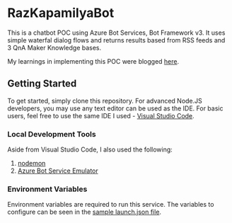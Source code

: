 # RazKapamilyaBot

This is a chatbot POC using Azure Bot Services, Bot Framework v3.
It uses simple waterfal dialog flows and returns results based from RSS feeds and 3 QnA Maker Knowledge bases.

My learnings in implementing this POC were blogged [here](https://raffertyuy.com/2018/10/11/rss-and-multi-faq-chat-bot-high-level-design-part-1/).

## Getting Started

To get started, simply clone this repository. For advanced Node.JS developers, you may use any text editor can be used as the IDE. For basic users, feel free to use the same IDE I used - [Visual Studio Code](https://code.visualstudio.com/).

### Local Development Tools

Aside from Visual Studio Code, I also used the following:
1. [nodemon](https://nodemon.io/)
2. [Azure Bot Service Emulator](https://docs.microsoft.com/en-us/azure/bot-service/bot-service-debug-emulator?view=azure-bot-service-4.0)

### Environment Variables

Environment variables are required to run this service. The variables to configure can be seen in the [sample launch.json file](.vscode/launch.sample.json).

